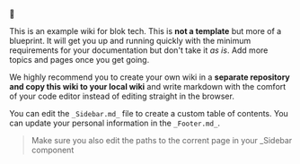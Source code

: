 👋

This is an example wiki for blok tech. This is **not a template** but more of a blueprint. It will get you up and running quickly with the minimum requirements for your documentation but don't take it _as is_. Add more topics and pages once you get going.

We highly recommend you to create your own wiki in a **separate repository and copy this wiki to your local wiki** and write markdown with the comfort of your code editor instead of editing straight in the browser.

You can edit the `_Sidebar.md_` file to create a custom table of contents. You can update your personal information in the `_Footer.md_`.

> Make sure you also edit the paths to the corrent page in your _Sidebar component